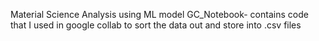 Material Science Analysis using ML model
GC_Notebook- contains code that I used in google collab to sort the data out and store into .csv files
